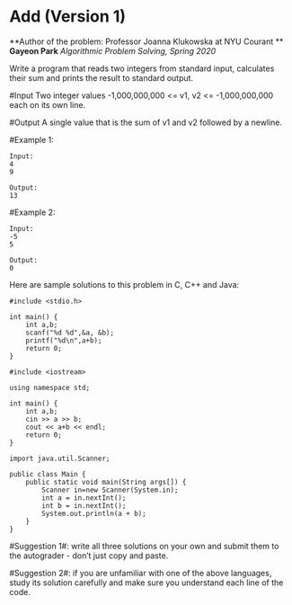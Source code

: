 Add (Version 1)
===============
**Author of the problem: Professor Joanna Klukowska at NYU Courant **
**Gayeon Park**
*Algorithmic Problem Solving, Spring 2020*

Write a program that reads two integers from standard input, calculates their sum and prints the result to standard output.

#Input
Two integer values -1,000,000,000 <= v1, v2 <= -1,000,000,000 each on its own line.

#Output
A single value that is the sum of v1 and v2 followed by a newline.

#Example 1:
```
Input:
4
9

Output:
13
```

#Example 2:
```
Input:
-5
5

Output:
0
```

Here are sample solutions to this problem in C, C++ and Java:
```
#include <stdio.h>

int main() {
    int a,b;
    scanf("%d %d",&a, &b);
    printf("%d\n",a+b);
    return 0;
}
```

```
#include <iostream>

using namespace std;

int main() {
    int a,b;
    cin >> a >> b;
    cout << a+b << endl;
    return 0;
}
```

```
import java.util.Scanner;

public class Main {
    public static void main(String args[]) {
        Scanner in=new Scanner(System.in);
        int a = in.nextInt();
        int b = in.nextInt();
        System.out.println(a + b);
    }
}
```

#Suggestion 1#: write all three solutions on your own and submit them to the autograder - don’t just copy and paste.

#Suggestion 2#: if you are unfamiliar with one of the above languages, study its solution carefully and make sure you
understand each line of the code.
